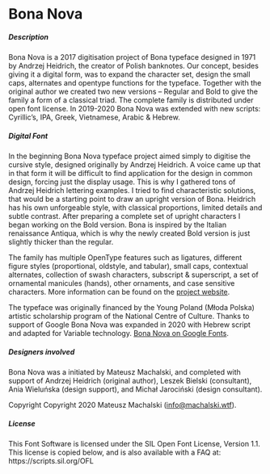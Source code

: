 <h1>Bona Nova</h1>

<h5>Description</h5>
Bona Nova is a 2017 digitisation project of Bona typeface designed in 1971 by Andrzej Heidrich, the creator of Polish banknotes. Our concept, besides giving it a digital form, was to expand the character set, design the small caps, alternates and opentype functions for the typeface. Together with the original author we created two new versions – Regular and Bold to give the family a form of a classical triad. The complete family is distributed under open font license. In 2019-2020 Bona Nova was extended with new scripts: Cyrillic’s, IPA, Greek, Vietnamese, Arabic & Hebrew.

<h5>Digital Font</h5>
In the beginning Bona Nova typeface project aimed simply to digitise the cursive style, designed originally by Andrzej Heidrich. A voice came up that in that form it will be difficult to find application for the design in common design, forcing just the display usage. This is why I gathered tons of Andrzej Heidrich lettering examples. I tried to find characteristic solutions, that would be a starting point to draw an upright version of Bona. Heidrich has his own unforgeable style, with classical proportions, limited details and subtle contrast. After preparing a complete set of upright characters I began working on the Bold version. Bona is inspired by the Italian renaissance Antiqua, which is why the newly created Bold version is just slightly thicker than the regular.

The family has multiple OpenType features such as ligatures, different figure styles (proportional, oldstyle, and tabular), small caps, contextual alternates, collection of swash characters, subscript & superscript, a set of ornamental manicules (hands), other ornaments, and case sensitive characters. More information can be found on the  [project website](https://bonanova.wtf/?lang=en).

The typeface was originally financed by the Young Poland (Młoda Polska) artistic scholarship program of the National Centre of Culture. Thanks to support of Google Bona Nova was expanded in 2020 with Hebrew script and adapted for Variable technology. [Bona Nova on Google Fonts](https://fonts.google.com/specimen/Bona+Nova).

<h5>Designers involved</h5>
Bona Nova was a initiated by Mateusz Machalski, and completed with support of Andrzej Heidrich (original author), Leszek Bielski (consultant), Ania Wieluńska (design support), and Michał Jarociński (design consultant).

Copyright
Copyright 2020 Mateusz Machalski (info@machalski.wtf).

<h5>License</h5>
This Font Software is licensed under the SIL Open Font License, Version 1.1. This license is copied below, and is also available with a FAQ at: https://scripts.sil.org/OFL
